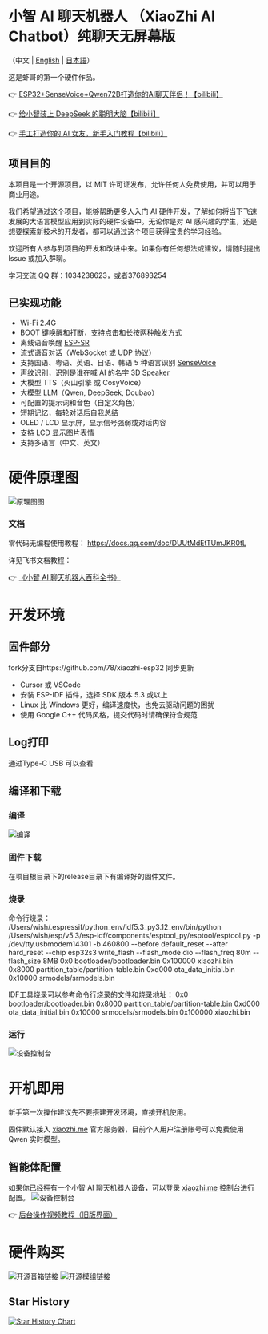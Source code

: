 # 小智 AI 聊天机器人 （XiaoZhi AI Chatbot）纯聊天无屏幕版

（中文 | [English](README_en.md) | [日本語](README_ja.md)）

这是虾哥的第一个硬件作品。

👉 [ESP32+SenseVoice+Qwen72B打造你的AI聊天伴侣！【bilibili】](https://www.bilibili.com/video/BV11msTenEH3/)

👉 [给小智装上 DeepSeek 的聪明大脑【bilibili】](https://www.bilibili.com/video/BV1GQP6eNEFG/)

👉 [手工打造你的 AI 女友，新手入门教程【bilibili】](https://www.bilibili.com/video/BV1XnmFYLEJN/)

## 项目目的

本项目是一个开源项目，以 MIT 许可证发布，允许任何人免费使用，并可以用于商业用途。

我们希望通过这个项目，能够帮助更多人入门 AI 硬件开发，了解如何将当下飞速发展的大语言模型应用到实际的硬件设备中。无论你是对 AI 感兴趣的学生，还是想要探索新技术的开发者，都可以通过这个项目获得宝贵的学习经验。

欢迎所有人参与到项目的开发和改进中来。如果你有任何想法或建议，请随时提出 Issue 或加入群聊。

学习交流 QQ 群：1034238623，或者376893254

## 已实现功能

- Wi-Fi 2.4G
- BOOT 键唤醒和打断，支持点击和长按两种触发方式
- 离线语音唤醒 [ESP-SR](https://github.com/espressif/esp-sr)
- 流式语音对话（WebSocket 或 UDP 协议）
- 支持国语、粤语、英语、日语、韩语 5 种语言识别 [SenseVoice](https://github.com/FunAudioLLM/SenseVoice)
- 声纹识别，识别是谁在喊 AI 的名字 [3D Speaker](https://github.com/modelscope/3D-Speaker)
- 大模型 TTS（火山引擎 或 CosyVoice）
- 大模型 LLM（Qwen, DeepSeek, Doubao）
- 可配置的提示词和音色（自定义角色）
- 短期记忆，每轮对话后自我总结
- OLED / LCD 显示屏，显示信号强弱或对话内容
- 支持 LCD 显示图片表情
- 支持多语言（中文、英文）


# 硬件原理图
![原理图图](docs/SCH_2503原理图.jpg)


### 文档

零代码无编程使用教程：
https://docs.qq.com/doc/DUUtMdEtTUmJKR0tL


详见飞书文档教程：

👉 [《小智 AI 聊天机器人百科全书》](https://ccnphfhqs21z.feishu.cn/wiki/F5krwD16viZoF0kKkvDcrZNYnhb?from=from_copylink)

# 开发环境 
## 固件部分
fork分支自https://github.com/78/xiaozhi-esp32
同步更新

- Cursor 或 VSCode
- 安装 ESP-IDF 插件，选择 SDK 版本 5.3 或以上
- Linux 比 Windows 更好，编译速度快，也免去驱动问题的困扰
- 使用 Google C++ 代码风格，提交代码时请确保符合规范

## Log打印
通过Type-C USB 可以查看

## 编译和下载
### 编译
![编译](docs/log编译完成.png)

### 固件下载
在项目根目录下的release目录下有编译好的固件文件。

### 烧录
命令行烧录：
/Users/wish/.espressif/python_env/idf5.3_py3.12_env/bin/python /Users/wish/esp/v5.3/esp-idf/components/esptool_py/esptool/esptool.py -p /dev/tty.usbmodem14301 -b 460800 --before default_reset --after hard_reset --chip esp32s3 write_flash --flash_mode dio --flash_freq 80m --flash_size 8MB 0x0 bootloader/bootloader.bin 0x100000 xiaozhi.bin 0x8000 partition_table/partition-table.bin 0xd000 ota_data_initial.bin 0x10000 srmodels/srmodels.bin 

IDF工具烧录可以参考命令行烧录的文件和烧录地址：
0x0 bootloader/bootloader.bin 
0x8000 partition_table/partition-table.bin 
0xd000 ota_data_initial.bin 
0x10000 srmodels/srmodels.bin
0x100000 xiaozhi.bin 

### 运行
![设备控制台](docs/log运行.png)


# 开机即用

新手第一次操作建议先不要搭建开发环境，直接开机使用。

固件默认接入 [xiaozhi.me](https://xiaozhi.me) 官方服务器，目前个人用户注册账号可以免费使用 Qwen 实时模型。


## 智能体配置

如果你已经拥有一个小智 AI 聊天机器人设备，可以登录 [xiaozhi.me](https://xiaozhi.me) 控制台进行配置。
![设备控制台](docs/设备控制台.png)

👉 [后台操作视频教程（旧版界面）](https://www.bilibili.com/video/BV1jUCUY2EKM/)

# 硬件购买
![开源音箱链接](docs/开源音箱链接.png)
![开源模组链接](docs/开源模组链接.png)


## Star History

<a href="https://star-history.com/#Boca24/xiaozhi-esp32&Date">
 <picture>
   <source media="(prefers-color-scheme: dark)" srcset="https://api.star-history.com/svg?repos=Boca24/xiaozhi-esp32&type=Date&theme=dark" />
   <source media="(prefers-color-scheme: light)" srcset="https://api.star-history.com/svg?repos=Boca24/xiaozhi-esp32&type=Date" />
   <img alt="Star History Chart" src="https://api.star-history.com/svg?repos=Boca24/xiaozhi-esp32&type=Date" />
 </picture>
</a>
